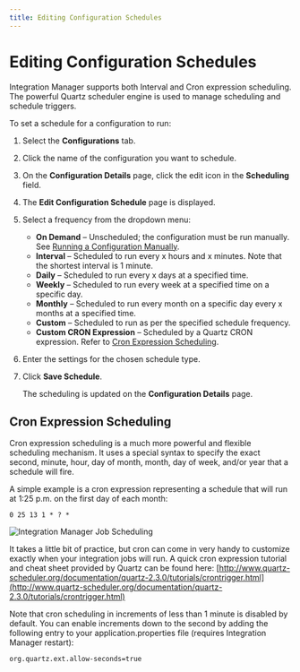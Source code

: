 ```yaml
---
title: Editing Configuration Schedules
---
```


# Editing Configuration Schedules

Integration Manager supports both Interval and Cron expression scheduling. The powerful Quartz scheduler engine is used to manage scheduling and schedule triggers.

To set a schedule for a configuration to run:

1. Select the **Configurations** tab.
2. Click the name of the configuration you want to schedule.
3. On the **Configuration Details** page, click the edit icon in the **Scheduling** field.
4. The **Edit Configuration Schedule** page is displayed.
5. Select a frequency from the dropdown menu:
   
   - **On Demand** – Unscheduled; the configuration must be run manually. See [Running a Configuration Manually](./running-configurations#running-a-configuration-manually).
   - **Interval** – Scheduled to run every x hours and x minutes. Note that the shortest interval is 1 minute.
   - **Daily** – Scheduled to run every x days at a specified time.
   - **Weekly** – Scheduled to run every week at a specified time on a specific day.
   - **Monthly** – Scheduled to run every month on a specific day every x months at a specified time.
   - **Custom** – Scheduled to run as per the specified schedule frequency.
   - **Custom CRON Expression** – Scheduled by a Quartz CRON expression. Refer to [Cron Expression Scheduling](./editing-configuration-schedules#cron-expression-scheduling).
6. Enter the settings for the chosen schedule type.
7. Click **Save Schedule**.
   
   The scheduling is updated on the **Configuration Details** page.

## Cron Expression Scheduling

Cron expression scheduling is a much more powerful and flexible scheduling mechanism. It uses a special syntax to specify the exact second, minute, hour, day of month, month, day of week, and/or year that a schedule will fire.

A simple example is a cron expression representing a schedule that will run at 1:25 p.m. on the first day of each month:

```
0 25 13 1 * ? *
```

![Integration Manager Job Scheduling](/img/Integration-Manager-Job-Scheduling.png)

It takes a little bit of practice, but cron can come in very handy to customize exactly when your integration jobs will run. A quick cron expression tutorial and cheat sheet provided by Quartz can be found here: [http://www.quartz-scheduler.org/documentation/quartz-2.3.0/tutorials/crontrigger.html](http://www.quartz-scheduler.org/documentation/quartz-2.3.0/tutorials/crontrigger.html)

Note that cron scheduling in increments of less than 1 minute is disabled by default. You can enable increments down to the second by adding the following entry to your application.properties file (requires Integration Manager restart):

```
org.quartz.ext.allow-seconds=true
```

